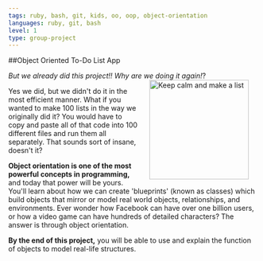 ```yaml
---
tags: ruby, bash, git, kids, oo, oop, object-orientation
languages: ruby, git, bash
level: 1
type: group-project
---
```


##Object Oriented To-Do List App

*But we already did this project!! Why are we doing it again!*?
<img src="https://s3.amazonaws.com/after-school-assets/calm_list.jpg" alt="Keep calm and make a list" height="200" align="right" hspace="20">

Yes we did, but we didn't do it in the most efficient manner. What if you wanted to make 100 lists in the way we originally did it? You would have to copy and paste all of that code into 100 different files and run them all separately. That sounds sort of insane, doesn't it?

**Object orientation is one of the most powerful concepts in programming,** and today that power will be yours. You'll learn about how we can create 'blueprints' (known as classes) which build objects that mirror or model real world objects, relationships, and environments. Ever wonder how Facebook can have over one billion users, or how a video game can have hundreds of detailed characters? The answer is through object orientation.

**By the end of this project,** you will be able to use and explain the function of objects to model real-life structures.